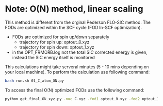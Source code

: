 # Note: O(N) method, linear scaling 

This method is different from the orginal Pederson FLO-SIC method. 
The FODs are optimized within the SCF cycle (FOD In-SCF optimization). 

* FODs are optimized for spin up/down separately
  * trajectory for spin up: optout_0.xyz
  * trajectory for spin down: optout_1.xyz 
* in the OPT_FRMORB.log not the total SIC corrected energy is given, instead the SIC energy 
itself is monitored 

This calculations might take serveral minutes (5 - 10 mins depending on your local machine). 
To perform the calculation use following command: 

```bash 
bash run.sh 01_C_atom_ON.py
```

To access the final O(N) optimized FODs use the following command: 
```bash
python get_final_ON_xyz.py -nuc C.xyz -fod1 optout_0.xyz -fod2 optout_1.xyz 
```
